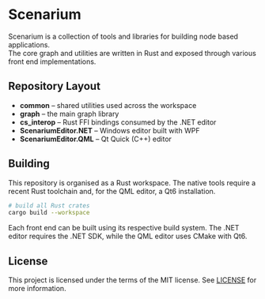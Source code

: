 # Scenarium

Scenarium is a collection of tools and libraries for building node based applications.  
The core graph and utilities are written in Rust and exposed through various front end implementations.

## Repository Layout

- **common** – shared utilities used across the workspace
- **graph** – the main graph library
- **cs_interop** – Rust FFI bindings consumed by the .NET editor
- **ScenariumEditor.NET** – Windows editor built with WPF
- **ScenariumEditor.QML** – Qt Quick (C++) editor

## Building

This repository is organised as a Rust workspace.  The native tools require a recent Rust toolchain and, for the QML editor, a Qt6 installation.

```bash
# build all Rust crates
cargo build --workspace
```

Each front end can be built using its respective build system.  The .NET editor requires the .NET SDK, while the QML editor uses CMake with Qt6.

## License

This project is licensed under the terms of the MIT license.  See [LICENSE](LICENSE) for more information.
